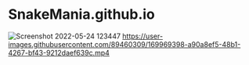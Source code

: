 # SnakeMania.github.io
![Screenshot 2022-05-24 123447](https://user-images.githubusercontent.com/89460309/169969392-f5eefa70-7db4-4d41-9a6c-93211a153c32.jpg)
https://user-images.githubusercontent.com/89460309/169969398-a90a8ef5-48b1-4267-bf43-9212daef639c.mp4

